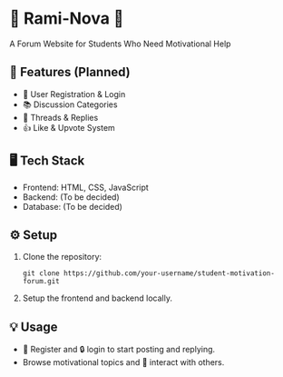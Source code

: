 

# 🌟 Rami-Nova 🌟
A Forum Website for Students Who Need Motivational Help

## 🚀 Features (Planned)
- 📝 User Registration & Login
- 📚 Discussion Categories
- 💬 Threads & Replies
- 👍 Like & Upvote System

## 🖥 Tech Stack
- Frontend: HTML, CSS, JavaScript
- Backend: (To be decided)
- Database: (To be decided)

## ⚙️ Setup
1. Clone the repository:
   ```
   git clone https://github.com/your-username/student-motivation-forum.git
   ```
2. Setup the frontend and backend locally.

## 💡 Usage
- 🔑 Register and 🔒 login to start posting and replying.
- Browse motivational topics and 💬 interact with others.

